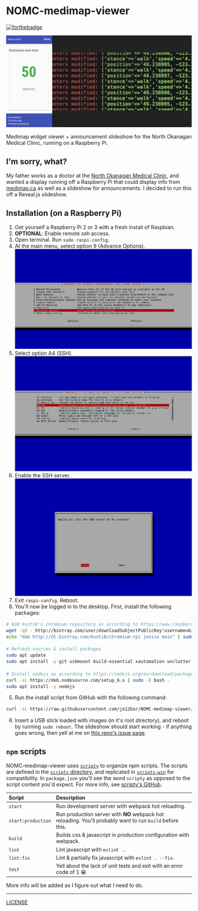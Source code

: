 # NOMC-medimap-viewer

[![forthebadge](http://forthebadge.com/images/badges/gluten-free.svg)](http://forthebadge.com)

![Screenshot of NOMC-medimap-viewer](./README-images/NOMC-medimap-viewer.png)

Medimap widget viewer + announcement slideshow for the North Okanagan Medical Clinic, running on a Raspberry Pi.

## I'm sorry, what?
My father works as a doctor at the [North Okanagan Medical Clinic](http://www.health-local.com/biz/walk-in-clinics/vernon/british-columbia/north-okanagan-medical-clinic/), and wanted a display running off a Raspberry Pi that could display info from [medimap.ca](https://medimap.ca) as well as a slideshow for announcements. I decided to run this off a Reveal.js slideshow.

## Installation (on a Raspberry Pi)
1. Get yourself a Raspberry Pi 2 or 3 with a fresh install of Raspbian.
2. **OPTIONAL**: Enable remote ssh access.
  1. Open terminal. Run `sudo raspi-config`.
  2. At the main menu, select option 9 (Advance Options). ![Screenshot of `raspi-config`](./README-images/raspi-config-3.png)
  3. Select option A4 (SSH). ![Screenshot of `raspi-config`](./README-images/raspi-config-4.png)
  4. Enable the SSH server. ![Screenshot of `raspi-config`](./README-images/raspi-config-5.png)
3. Exit `raspi-config`. Reboot.
4. You'll now be logged in to the desktop. First, install the following packages:
  ```bash
  # Add kusti8's chromium repository as according to https://www.raspberrypi.org/forums/viewtopic.php?f=63&t=121195
  wget -qO - http://bintray.com/user/downloadSubjectPublicKey?username=bintray | sudo apt-key add -
  echo "deb http://dl.bintray.com/kusti8/chromium-rpi jessie main" | sudo tee -a /etc/apt/sources.list

  # Refresh sources & install packages
  sudo apt update
  sudo apt install -y git usbmount build-essential xautomation unclutter chromium-browser

  # Install nodejs as according to https://nodejs.org/en/download/package-manager/#debian-and-ubuntu-based-linux-distributions
  curl -sL https://deb.nodesource.com/setup_6.x | sudo -E bash -
  sudo apt install -y nodejs
  ```
5. Run the install script from GitHub with the following command:
  ```bash
  curl -sL https://raw.githubusercontent.com/jo12bar/NOMC-medimap-viewer/master/raspi-scripts/install.bash | bash -
  ```
6. Insert a USB stick loaded with images (in it's root directory), and reboot by running `sudo reboot`. The slideshow should start working - if anything goes wrong, then yell at me on [this repo's issue page](https://github.com/jo12bar/NOMC-medimap-viewer/issues).

## `npm` scripts
NOMC-medimap-viewer uses [`scripty`](https://github.com/testdouble/scripty) to organize npm scripts. The scripts are defined in the [`scripts` directory](./scripts), and replicated in [`scripts-win`](./scripts-win) for compatibility. In `package.json` you'll see the word `scripty` as opposed to the script content you'd expect. For more info, see [scripty's GitHub](https://github.com/testdouble/scripty).

| Script             | Description     |
| :----------------- | :------------------------------------------------------------------------ |
| `start`            | Run development server with webpack hot reloading.                        |
| `start:production` | Run production server with **NO** webpack hot reloading. You'll probably want to run `build` before this. |
| `build`            | Builds css & javascript in production configuration with webpack.         |
| `lint`             | Lint javascript with `eslint .`.                                          |
| `lint:fix`         | Lint & partially fix javascript with `eslint . --fix`.                    |
| `test`             | Yell about the lack of unit tests and exit with an error code of 1 :grin: |

More info will be added as I figure out what I need to do.

---
[LICENSE](./LICENSE)
